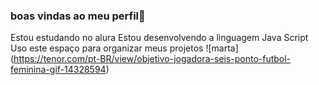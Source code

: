 ### boas vindas ao meu perfil💙
Estou estudando no alura
Estou desenvolvendo a linguagem Java Script
Uso este espaço para organizar meus projetos
![marta] (https://tenor.com/pt-BR/view/objetivo-jogadora-seis-ponto-futbol-feminina-gif-14328594)
